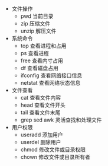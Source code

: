 - 文件操作
	- pwd 当前目录
	- zip 压缩文件
	- unzip 解压文件
- 系统命令
	- top 查看进程和占用
	- ps 查看进程
	- free 查看内寸占用
	- df 查看磁盘占用
	- ifconfig 查看网络接口信息
	- netstat 查看网络状态信息
- 文件查看
	- cat 查看文件内容
	- head 查看文件开头
	- tail 查看文件末尾
	- grep sed awk 灵活查找和处理文件
- 用户权限
	- useradd 添加用户
	- userdel 删除用户
	- chmod 修改文件或目录权限
	- chown 修改文件或目录所有者
